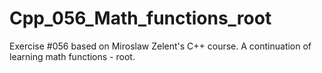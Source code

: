 # Cpp_056_Math_functions_root
Exercise #056 based on Miroslaw Zelent's C++ course.
A continuation of learning math functions - root.
